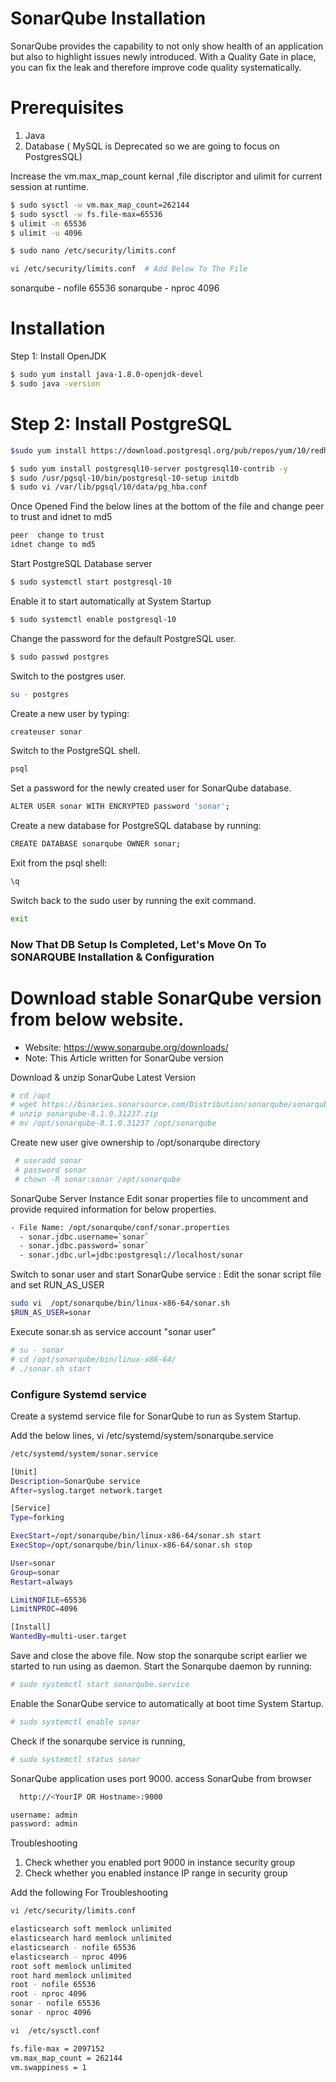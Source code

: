# SonarQube Installation 

SonarQube provides the capability to not only show health of an application but also to highlight issues newly introduced. With a Quality Gate in place, you can fix the leak and therefore improve code quality systematically.


# Prerequisites
1. Java
2. Database ( MySQL is Deprecated so we are going to focus on PostgresSQL)

Increase the vm.max_map_count kernal ,file discriptor and ulimit for current session at runtime.
```sh
$ sudo sysctl -w vm.max_map_count=262144
$ sudo sysctl -w fs.file-max=65536
$ ulimit -n 65536
$ ulimit -u 4096
```
```sh
$ sudo nano /etc/security/limits.conf
```
```sh
vi /etc/security/limits.conf  # Add Below To The File
```
sonarqube   -   nofile   65536
sonarqube   -   nproc    4096

# Installation
Step 1: Install OpenJDK
```sh
$ sudo yum install java-1.8.0-openjdk-devel
$ sudo java -version
```

# Step 2: Install PostgreSQL
```sh
$sudo yum install https://download.postgresql.org/pub/repos/yum/10/redhat/rhel-7-x86_64/pgdg-redhat-repo-latest.noarch.rpm -y
```
```sh
$ sudo yum install postgresql10-server postgresql10-contrib -y
$ sudo /usr/pgsql-10/bin/postgresql-10-setup initdb
$ sudo vi /var/lib/pgsql/10/data/pg_hba.conf
```
Once Opened Find the below lines at the bottom of the file and change peer to trust and idnet to md5
```sh
peer  change to trust
idnet change to md5
```
Start PostgreSQL Database server
```sh
$ sudo systemctl start postgresql-10
```
Enable it to start automatically at System Startup
```sh
$ sudo systemctl enable postgresql-10
```
Change the password for the default PostgreSQL user.
```sh
$ sudo passwd postgres
```
Switch to the postgres user.
```sh
su - postgres
```
Create a new user by typing:
```sh
createuser sonar
```
Switch to the PostgreSQL shell.
```sh
psql
```
Set a password for the newly created user for SonarQube database.
```sh
ALTER USER sonar WITH ENCRYPTED password 'sonar';
```
Create a new database for PostgreSQL database by running:
```sh
CREATE DATABASE sonarqube OWNER sonar;
```
Exit from the psql shell:
```sh
\q
```
Switch back to the sudo user by running the exit command.
```sh
exit
```

### Now That DB Setup Is Completed, Let's Move On To SONARQUBE Installation & Configuration 

# Download stable SonarQube version from below website. 
- Website: https://www.sonarqube.org/downloads/
- Note: This Article written for SonarQube version

Download & unzip SonarQube Latest Version
```sh
# cd /opt
# wget https://binaries.sonarsource.com/Distribution/sonarqube/sonarqube-8.1.0.31237.zip
# unzip sonarqube-8.1.0.31237.zip
# mv /opt/sonarqube-8.1.0.31237 /opt/sonarqube
```
Create new user give ownership to /opt/sonarqube directory 
```sh
 # useradd sonar
 # password sonar
 # chown -R sonar:sonar /opt/sonarqube
```
SonarQube Server Instance
Edit sonar properties file to uncomment and provide required information for below properties. 
```sh
- File Name: /opt/sonarqube/conf/sonar.properties
  - sonar.jdbc.username=`sonar`
  - sonar.jdbc.password=`sonar`
  - sonar.jdbc.url=jdbc:postgresql://localhost/sonar
```
Switch to sonar user and start SonarQube service : Edit the sonar script file and set RUN_AS_USER
```sh
sudo vi  /opt/sonarqube/bin/linux-x86-64/sonar.sh
$RUN_AS_USER=sonar
```
Execute sonar.sh as service account "sonar user"
```sh
# su - sonar
# cd /opt/sonarqube/bin/linux-x86-64/
# ./sonar.sh start
```

### Configure Systemd service
Create a systemd service file for SonarQube to run as System Startup.

Add the below lines,
vi /etc/systemd/system/sonarqube.service
```sh
/etc/systemd/system/sonar.service

[Unit]
Description=SonarQube service
After=syslog.target network.target

[Service]
Type=forking

ExecStart=/opt/sonarqube/bin/linux-x86-64/sonar.sh start
ExecStop=/opt/sonarqube/bin/linux-x86-64/sonar.sh stop

User=sonar
Group=sonar
Restart=always

LimitNOFILE=65536
LimitNPROC=4096

[Install]
WantedBy=multi-user.target
```

Save and close the above file. Now stop the sonarqube script earlier we started to run using as daemon. Start the Sonarqube daemon by running:
```sh
# sudo systemctl start sonarqube.service
```
Enable the SonarQube service to automatically  at boot time System Startup.
```sh
# sudo systemctl enable sonar
```
Check if the sonarqube service is running,
```sh
# sudo systemctl status sonar
```
SonarQube application uses port 9000. access SonarQube from browser
```sh
  http://<YourIP OR Hostname>:9000
```
```sh
username: admin
password: admin
```

Troubleshooting 
1. Check whether you enabled port 9000 in instance security group
2. Check whether you enabled instance IP range in security group

Add the following For Troubleshooting 
```sh
vi /etc/security/limits.conf
```
```sh
elasticsearch soft memlock unlimited
elasticsearch hard memlock unlimited
elasticsearch - nofile 65536
elasticsearch - nproc 4096
root soft memlock unlimited
root hard memlock unlimited
root - nofile 65536
root - nproc 4096
sonar - nofile 65536
sonar - nproc 4096
```
```sh
vi  /etc/sysctl.conf
```
```sh
fs.file-max = 2097152
vm.max_map_count = 262144
vm.swappiness = 1
```
